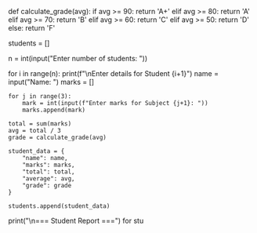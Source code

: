 def calculate_grade(avg):
    if avg >= 90:
        return 'A+'
    elif avg >= 80:
        return 'A'
    elif avg >= 70:
        return 'B'
    elif avg >= 60:
        return 'C'
    elif avg >= 50:
        return 'D'
    else:
        return 'F'

students = []

n = int(input("Enter number of students: "))

for i in range(n):
    print(f"\nEnter details for Student {i+1}")
    name = input("Name: ")
    marks = []

    for j in range(3):
        mark = int(input(f"Enter marks for Subject {j+1}: "))
        marks.append(mark)

    total = sum(marks)
    avg = total / 3
    grade = calculate_grade(avg)

    student_data = {
        "name": name,
        "marks": marks,
        "total": total,
        "average": avg,
        "grade": grade
    }

    students.append(student_data)

print("\n=== Student Report ===")
for stu
